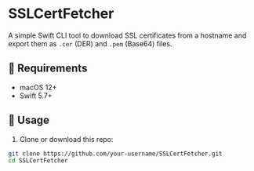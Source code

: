 # SSLCertFetcher

A simple Swift CLI tool to download SSL certificates from a hostname and export them as `.cer` (DER) and `.pem` (Base64) files.

## 🔧 Requirements

- macOS 12+
- Swift 5.7+

## 🚀 Usage

1. Clone or download this repo:

```bash
git clone https://github.com/your-username/SSLCertFetcher.git
cd SSLCertFetcher
